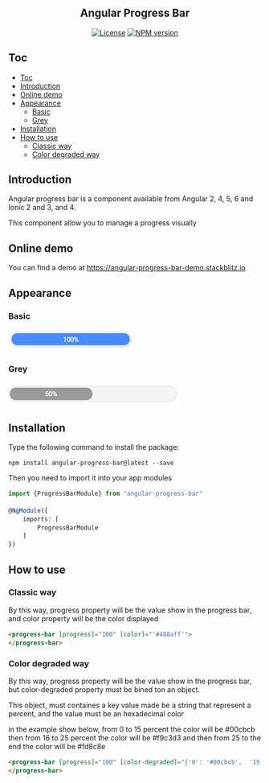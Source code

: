 <p align="center">
  <h2 align="center"> Angular Progress Bar</h2>
</p>
<p align="center">
  <a href="https://opensource.org/licenses/MIT"><img src="https://img.shields.io/badge/License-MIT-yellow.svg" alt="License"></a>
  <a href="https://www.npmjs.com/package/angular-progress-bar"><img src="https://badge.fury.io/js/angular-progress-bar.svg?style=flat-square" alt="NPM version"></a>
</p> 

## Toc
- [Toc](#toc)
- [Introduction](#introduction)
- [Online demo](#online-demo)
- [Appearance](#appearance)
  - [Basic](#basic)
  - [Grey](#grey)
- [Installation](#installation)
- [How to use](#how-to-use)
  - [Classic way](#classic-way)
  - [Color degraded way](#color-degraded-way)

## Introduction ##

Angular progress bar is a component available from Angular 2, 4, 5, 6 and Ionic 2 and 3, and 4.

This component allow you to manage a progress visually

## Online demo ##

You can find a demo at https://angular-progress-bar-demo.stackblitz.io
## Appearance ##

### Basic ###
  <img src="./assets/angular-progress-bar.png?raw=true" alt="Appearence">

### Grey ###
  <img src="./assets/angular-progress-bar-50.PNG?raw=true" alt="Appearence">
  
## Installation ##

Type the following command to install the package:
    
```shell
npm install angular-progress-bar@latest --save
```
    
Then you need to import it into your app modules

```typescript
import {ProgressBarModule} from "angular-progress-bar"

@NgModule({
    imports: [
        ProgressBarModule
    ]
})
```
          

## How to use ##

### Classic way ###

By this way, progress property will be the value show in the progress bar, and color property will be the color displayed
  
```html
<progress-bar [progress]="100" [color]="'#488aff'">
</progress-bar>
```

### Color degraded way ###

By this way, progress property will be the value show in the progress bar, but color-degraded property must be bined ton an object.

This object, must containes a key value made be a string that represent a percent, and the value must be an hexadecimal color

in the example show below, from 0 to 15 percent the color will be #00cbcb then from 16 to 25 percent the color will be #f9c3d3 and then from 25 to the end the color will be #fd8c8e

```html
<progress-bar [progress]="100" [color-degraded]="{'0': '#00cbcb',  '15': '#f9c3d3', '25': '#fd8c8e'}">
</progress-bar>
  ```
